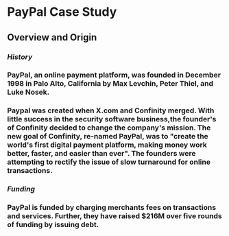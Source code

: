 # PayPal Case Study
## Overview and Origin
### *History*
### PayPal, an online payment platform, was founded in December 1998 in Palo Alto, California by Max Levchin, Peter Thiel, and Luke Nosek. 
### Paypal was created when X.com and Confinity merged. With little success in the security software business,the founder's of Confinity decided to change the company's mission. The new goal of Confinity, re-named PayPal, was to "create the world's first digital payment platform, making money work better, faster, and easier than ever". The founders were attempting to rectify the issue of slow turnaround for online transactions. 
### *Funding* 
### PayPal is funded by charging merchants fees on transactions and services. Further, they have raised $216M over five rounds of funding by issuing debt.
